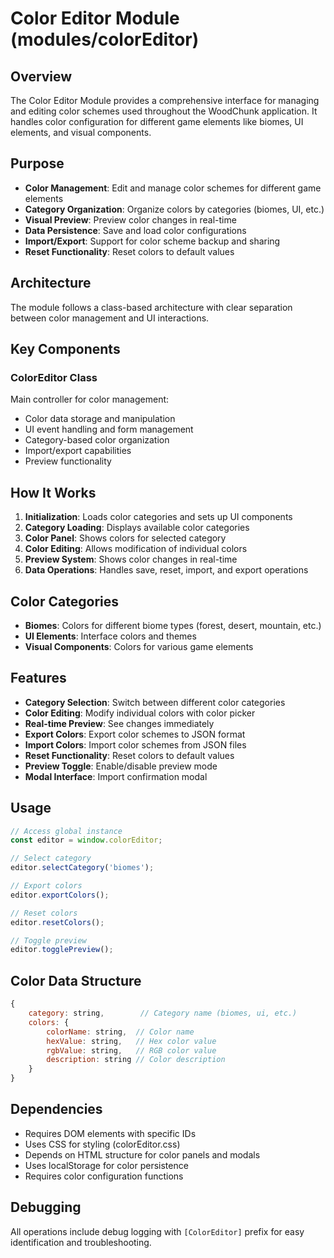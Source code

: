 # Color Editor Module (modules/colorEditor)

## Overview
The Color Editor Module provides a comprehensive interface for managing and editing color schemes used throughout the WoodChunk application. It handles color configuration for different game elements like biomes, UI elements, and visual components.

## Purpose
- **Color Management**: Edit and manage color schemes for different game elements
- **Category Organization**: Organize colors by categories (biomes, UI, etc.)
- **Visual Preview**: Preview color changes in real-time
- **Data Persistence**: Save and load color configurations
- **Import/Export**: Support for color scheme backup and sharing
- **Reset Functionality**: Reset colors to default values

## Architecture
The module follows a class-based architecture with clear separation between color management and UI interactions.

## Key Components

### ColorEditor Class
Main controller for color management:
- Color data storage and manipulation
- UI event handling and form management
- Category-based color organization
- Import/export capabilities
- Preview functionality

## How It Works

1. **Initialization**: Loads color categories and sets up UI components
2. **Category Loading**: Displays available color categories
3. **Color Panel**: Shows colors for selected category
4. **Color Editing**: Allows modification of individual colors
5. **Preview System**: Shows color changes in real-time
6. **Data Operations**: Handles save, reset, import, and export operations

## Color Categories
- **Biomes**: Colors for different biome types (forest, desert, mountain, etc.)
- **UI Elements**: Interface colors and themes
- **Visual Components**: Colors for various game elements

## Features
- **Category Selection**: Switch between different color categories
- **Color Editing**: Modify individual colors with color picker
- **Real-time Preview**: See changes immediately
- **Export Colors**: Export color schemes to JSON format
- **Import Colors**: Import color schemes from JSON files
- **Reset Functionality**: Reset colors to default values
- **Preview Toggle**: Enable/disable preview mode
- **Modal Interface**: Import confirmation modal

## Usage
```javascript
// Access global instance
const editor = window.colorEditor;

// Select category
editor.selectCategory('biomes');

// Export colors
editor.exportColors();

// Reset colors
editor.resetColors();

// Toggle preview
editor.togglePreview();
```

## Color Data Structure
```javascript
{
    category: string,        // Category name (biomes, ui, etc.)
    colors: {
        colorName: string,  // Color name
        hexValue: string,   // Hex color value
        rgbValue: string,   // RGB color value
        description: string // Color description
    }
}
```

## Dependencies
- Requires DOM elements with specific IDs
- Uses CSS for styling (colorEditor.css)
- Depends on HTML structure for color panels and modals
- Uses localStorage for color persistence
- Requires color configuration functions

## Debugging
All operations include debug logging with `[ColorEditor]` prefix for easy identification and troubleshooting.
